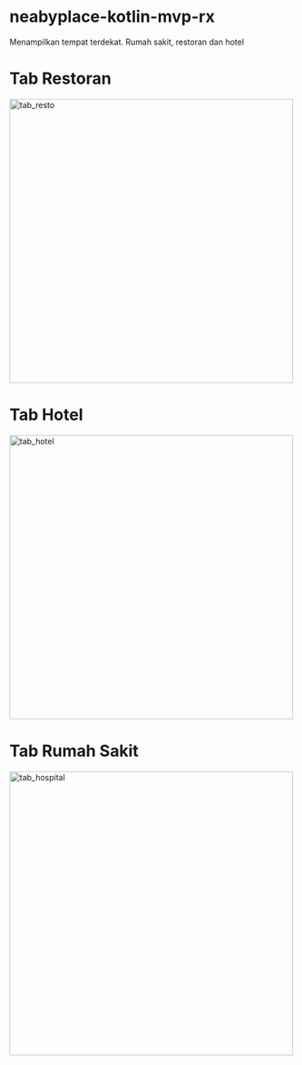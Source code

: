 # neabyplace-kotlin-mvp-rx
Menampilkan tempat terdekat. Rumah sakit, restoran dan hotel
# Tab Restoran

<a href="https://ibb.co/icUPdk"><img src="https://preview.ibb.co/cDQxyk/tab_resto.jpg" width="500" alt="tab_resto" border="0"></a>
# Tab Hotel
<a href="https://ibb.co/mcGRr5"><img src="https://preview.ibb.co/krzeB5/tab_hotel.jpg" width="500" alt="tab_hotel" border="0"></a>
# Tab Rumah Sakit
<a href="https://ibb.co/hpxMPQ"><img src="https://preview.ibb.co/bQtvjQ/tab_hospital.jpg"  width="500" alt="tab_hospital" border="0"></a>
 

